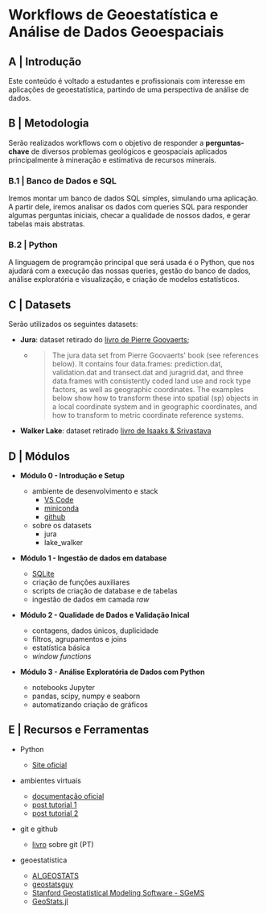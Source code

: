 # Workflows de Geoestatística e Análise de Dados Geoespaciais

## A | Introdução

Este conteúdo é voltado a estudantes e profissionais com interesse em aplicações de geoestatística, partindo de uma perspectiva de análise de dados.

## B | Metodologia

Serão realizados workflows com o objetivo de responder a **perguntas-chave** de diversos problemas geológicos e geospaciais aplicados principalmente à mineração e estimativa de recursos minerais.

### B.1 | Banco de Dados e SQL

Iremos montar um banco de dados SQL simples, simulando uma aplicação. A partir dele, iremos analisar os dados com queries SQL para responder algumas perguntas iniciais, checar a qualidade de nossos dados, e gerar tabelas mais abstratas.

### B.2 | Python

A linguagem de programção principal que será usada é o Python, que nos ajudará com a execução das nossas queries, gestão do banco de dados, análise exploratória e visualização, e criação de modelos estatísticos.

## C | Datasets

Serão utilizados os seguintes datasets:

* **Jura**: dataset retirado do [livro de Pierre Goovaerts](https://books.google.com.br/books/about/Geostatistics_for_Natural_Resources_Eval.html?id=CW-7tHAaVR0C&redir_esc=y);
  * > The jura data set from Pierre Goovaerts' book (see references below). It contains four data.frames: prediction.dat, validation.dat and transect.dat and juragrid.dat, and three data.frames with consistently coded land use and rock type factors, as well as geographic coordinates. The examples below show how to transform these into spatial (sp) objects in a local coordinate system and in geographic coordinates, and how to transform to metric coordinate reference systems.
* **Walker Lake**: dataset retirado [livro de Isaaks & Srivastava](https://books.google.com.br/books/about/Applied_Geostatistics.html?id=vC2dcXFLI3YC&redir_esc=y)

## D | Módulos

* **Módulo 0 - Introdução e Setup**
  * ambiente de desenvolvimento e stack
    * [VS Code](https://code.visualstudio.com/)
    * [miniconda](https://docs.conda.io/en/latest/miniconda.html)
    * [github](https://github.com/)
  * sobre os datasets
    * jura
    * lake_walker

* **Módulo 1 - Ingestão de dados em database**
  * [SQLite](https://www.sqlite.org/index.html)
  * criação de funções auxiliares
  * scripts de criação de database e de tabelas
  * ingestão de dados em camada *raw*
  
* **Módulo 2 - Qualidade de Dados e Validação Inical**
  * contagens, dados únicos, duplicidade
  * filtros, agrupamentos e joins
  * estatística básica
  * *window functions*

* **Módulo 3 - Análise Exploratória de Dados com Python**
  * notebooks Jupyter
  * pandas, scipy, numpy e seaborn
  * automatizando criação de gráficos

## E | Recursos e Ferramentas

* Python
  * [Site oficial](https://www.python.org/)

* ambientes virtuais
  * [documentação oficial](https://docs.conda.io/en/latest/miniconda.html)
  * [post tutorial 1](https://adrianovieira.gitlab.io/posts/conda/)
  * [post tutorial 2](https://www.monolitonimbus.com.br/conda-e-ambientes-virtuais/)

* git e github
  * [livro](https://git-scm.com/book/pt-br/v2) sobre git (PT)

* geoestatística
  * [AI_GEOSTATS](https://wiki.52north.org/AI_GEOSTATS/WebHome)
  * [geostatsguy](https://github.com/GeostatsGuy)
  * [Stanford Geostatistical Modeling Software - SGeMS](https://sgems.sourceforge.net/)
  * [GeoStats.jl](https://github.com/JuliaEarth/GeoStats.j)
